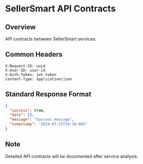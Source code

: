 # SellerSmart API Contracts

## Overview
API contracts between SellerSmart services.

## Common Headers
```
X-Request-ID: uuid
X-User-ID: user-id
X-Auth-Token: jwt-token
Content-Type: application/json
```

## Standard Response Format
```json
{
  "success": true,
  "data": {},
  "message": "Success message",
  "timestamp": "2024-03-15T10:30:00Z"
}
```

## Note
Detailed API contracts will be documented after service analysis.
